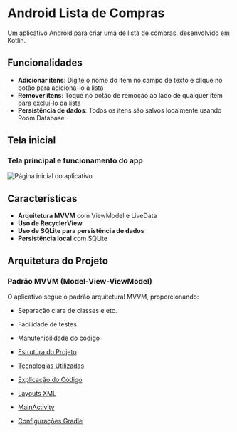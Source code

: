 # Android Lista de Compras

Um aplicativo Android para criar uma de lista de compras, desenvolvido em Kotlin.

## Funcionalidades
- **Adicionar itens**: Digite o nome do item no campo de texto e clique no botão para adicioná-lo à lista
- **Remover itens**: Toque no botão de remoção ao lado de qualquer item para excluí-lo da lista
- **Persistência de dados**: Todos os itens são salvos localmente usando Room Database

## Tela inicial
### Tela principal e funcionamento do app
![Página inicial do aplicativo](imagens/telaprincipal.gif)

## Características

- **Arquitetura MVVM** com ViewModel e LiveData
- **Uso de RecyclerView**
- **Uso de SQLite para persistência de dados**
- **Persistência local** com SQLite


## Arquitetura do Projeto

### Padrão MVVM (Model-View-ViewModel)
O aplicativo segue o padrão arquitetural MVVM, proporcionando:
- Separação clara de classes e etc.
- Facilidade de testes
- Manutenibilidade do código


- [Estrutura do Projeto](estrutura_projeto.md)
- [Tecnologias Utilizadas](tecnologias_utilizadas.md)
- [Explicação do Código](explicacao_codigo.md)
- [Layouts XML](layouts.md)
- [MainActivity](mainactivity.md)
- [Configurações Gradle](gradle_config.md)

